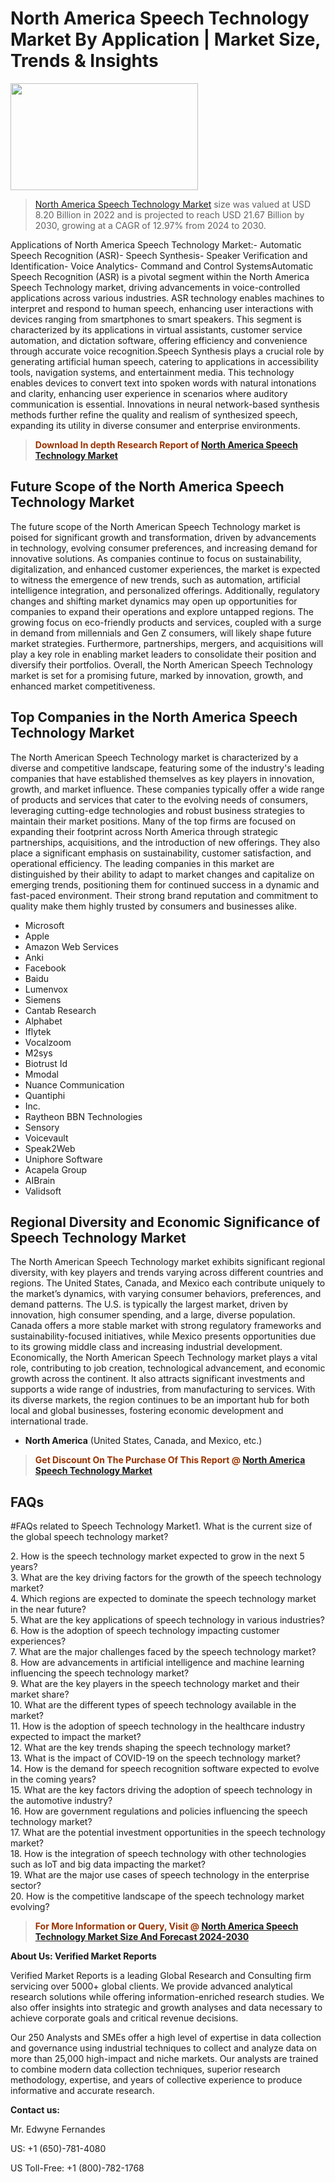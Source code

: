 <p><h1>North America Speech Technology Market By Application | Market Size, Trends & Insights</h1><p><img class="aligncenter size-medium wp-image-105565" src="https://ffe5etoiles.com/wp-content/uploads/2025/01/MST7-300x171.png" alt="" width="300" height="171" /></p><blockquote><p><a href="https://www.verifiedmarketreports.com/download-sample/?rid=282294&utm_source=Github-NA&utm_medium=365" target="_blank">North America Speech Technology Market</a> size was valued at USD 8.20 Billion in 2022 and is projected to reach USD 21.67 Billion by 2030, growing at a CAGR of 12.97% from 2024 to 2030.</p></blockquote>Applications of North America Speech Technology Market:- Automatic Speech Recognition (ASR)- Speech Synthesis- Speaker Verification and Identification- Voice Analytics- Command and Control SystemsAutomatic Speech Recognition (ASR) is a pivotal segment within the North America Speech Technology market, driving advancements in voice-controlled applications across various industries. ASR technology enables machines to interpret and respond to human speech, enhancing user interactions with devices ranging from smartphones to smart speakers. This segment is characterized by its applications in virtual assistants, customer service automation, and dictation software, offering efficiency and convenience through accurate voice recognition.Speech Synthesis plays a crucial role by generating artificial human speech, catering to applications in accessibility tools, navigation systems, and entertainment media. This technology enables devices to convert text into spoken words with natural intonations and clarity, enhancing user experience in scenarios where auditory communication is essential. Innovations in neural network-based synthesis methods further refine the quality and realism of synthesized speech, expanding its utility in diverse consumer and enterprise environments.</p><blockquote><p><span style="color: #993300;"><strong>Download In depth Research Report of <a href="https://www.verifiedmarketreports.com/download-sample/?rid=282294&utm_source=Github-NA&utm_medium=365">North America Speech Technology Market</a></strong></span></p></blockquote><h2>Future Scope of the North America Speech Technology Market</h2><p>The future scope of the North American Speech Technology market is poised for significant growth and transformation, driven by advancements in technology, evolving consumer preferences, and increasing demand for innovative solutions. As companies continue to focus on sustainability, digitalization, and enhanced customer experiences, the market is expected to witness the emergence of new trends, such as automation, artificial intelligence integration, and personalized offerings. Additionally, regulatory changes and shifting market dynamics may open up opportunities for companies to expand their operations and explore untapped regions. The growing focus on eco-friendly products and services, coupled with a surge in demand from millennials and Gen Z consumers, will likely shape future market strategies. Furthermore, partnerships, mergers, and acquisitions will play a key role in enabling market leaders to consolidate their position and diversify their portfolios. Overall, the North American Speech Technology market is set for a promising future, marked by innovation, growth, and enhanced market competitiveness.</p><h2>Top Companies in the North America Speech Technology Market</h2><p>The North American Speech Technology market is characterized by a diverse and competitive landscape, featuring some of the industry's leading companies that have established themselves as key players in innovation, growth, and market influence. These companies typically offer a wide range of products and services that cater to the evolving needs of consumers, leveraging cutting-edge technologies and robust business strategies to maintain their market positions. Many of the top firms are focused on expanding their footprint across North America through strategic partnerships, acquisitions, and the introduction of new offerings. They also place a significant emphasis on sustainability, customer satisfaction, and operational efficiency. The leading companies in this market are distinguished by their ability to adapt to market changes and capitalize on emerging trends, positioning them for continued success in a dynamic and fast-paced environment. Their strong brand reputation and commitment to quality make them highly trusted by consumers and businesses alike.</p><p><ul><li>Microsoft </li><li> Apple </li><li> Amazon Web Services </li><li> Anki </li><li> Facebook </li><li> Baidu </li><li> Lumenvox </li><li> Siemens </li><li> Cantab Research </li><li> Alphabet </li><li> Iflytek </li><li> Vocalzoom </li><li> M2sys </li><li> Biotrust Id </li><li> Mmodal </li><li> Nuance Communication </li><li> Quantiphi </li><li> Inc. </li><li> Raytheon BBN Technologies </li><li> Sensory </li><li> Voicevault </li><li> Speak2Web </li><li> Uniphore Software </li><li> Acapela Group </li><li> AIBrain </li><li> Validsoft</li></ul></p><h2>Regional Diversity and Economic Significance of Speech Technology Market</h2><p>The North American Speech Technology market exhibits significant regional diversity, with key players and trends varying across different countries and regions. The United States, Canada, and Mexico each contribute uniquely to the market’s dynamics, with varying consumer behaviors, preferences, and demand patterns. The U.S. is typically the largest market, driven by innovation, high consumer spending, and a large, diverse population. Canada offers a more stable market with strong regulatory frameworks and sustainability-focused initiatives, while Mexico presents opportunities due to its growing middle class and increasing industrial development. Economically, the North American Speech Technology market plays a vital role, contributing to job creation, technological advancement, and economic growth across the continent. It also attracts significant investments and supports a wide range of industries, from manufacturing to services. With its diverse markets, the region continues to be an important hub for both local and global businesses, fostering economic development and international trade.</p><ul> <li><strong>North America</strong> (United States, Canada, and Mexico, etc.)</li></ul><blockquote><p><span style="color: #993300;"><strong>Get Discount On The Purchase Of This Report @ <a href="https://www.verifiedmarketreports.com/ask-for-discount/?rid=282294&utm_source=Github-NA&utm_medium=365">North America Speech Technology Market</a></strong></span></p></blockquote><h2>FAQs</h2><p>#FAQs related to Speech Technology Market1. What is the current size of the global speech technology market?</div><div>2. How is the speech technology market expected to grow in the next 5 years?</div><div>3. What are the key driving factors for the growth of the speech technology market?</div><div>4. Which regions are expected to dominate the speech technology market in the near future?</div><div>5. What are the key applications of speech technology in various industries?</div><div>6. How is the adoption of speech technology impacting customer experiences?</div><div>7. What are the major challenges faced by the speech technology market?</div><div>8. How are advancements in artificial intelligence and machine learning influencing the speech technology market?</div><div>9. What are the key players in the speech technology market and their market share?</div><div>10. What are the different types of speech technology available in the market?</div><div>11. How is the adoption of speech technology in the healthcare industry expected to impact the market?</div><div>12. What are the key trends shaping the speech technology market?</div><div>13. What is the impact of COVID-19 on the speech technology market?</div><div>14. How is the demand for speech recognition software expected to evolve in the coming years?</div><div>15. What are the key factors driving the adoption of speech technology in the automotive industry?</div><div>16. How are government regulations and policies influencing the speech technology market?</div><div>17. What are the potential investment opportunities in the speech technology market?</div><div>18. How is the integration of speech technology with other technologies such as IoT and big data impacting the market?</div><div>19. What are the major use cases of speech technology in the enterprise sector?</div><div>20. How is the competitive landscape of the speech technology market evolving?</div><div></p><blockquote><p><span style="color: #993300;"><strong>For More Information or Query, Visit @ <a href="https://www.verifiedmarketreports.com/product/speech-technology-market/">North America Speech Technology Market Size And Forecast 2024-2030</a></strong></span></p></blockquote><p><strong>About Us: Verified Market Reports</strong></p><p>Verified Market Reports is a leading Global Research and Consulting firm servicing over 5000+ global clients. We provide advanced analytical research solutions while offering information-enriched research studies. We also offer insights into strategic and growth analyses and data necessary to achieve corporate goals and critical revenue decisions.</p><p>Our 250 Analysts and SMEs offer a high level of expertise in data collection and governance using industrial techniques to collect and analyze data on more than 25,000 high-impact and niche markets. Our analysts are trained to combine modern data collection techniques, superior research methodology, expertise, and years of collective experience to produce informative and accurate research.</p><p><strong>Contact us:</strong></p><p>Mr. Edwyne Fernandes</p><p>US: +1 (650)-781-4080</p><p>US Toll-Free: +1 (800)-782-1768</p>
